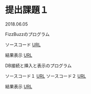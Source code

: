 # 提出課題１
2018.06.05

FizzBuzzのプログラム

ソースコード
[URL](https://github.com/takaakiyamaga/takaakiyamaga/blob/master/FizzBuzz.php)

結果表示
[URL](http://153.126.145.115/g031o153/FizzBuzz.php)


DB接続と挿入と表示のプログラム

ソースコード１
[URL](https://github.com/takaakiyamaga/takaakiyamaga/blob/master/form.php)
ソースコード２
[URL](https://github.com/takaakiyamaga/takaakiyamaga/blob/master/record.php)

結果表示
[URL](http://153.126.145.115/g031o153/form.php)
